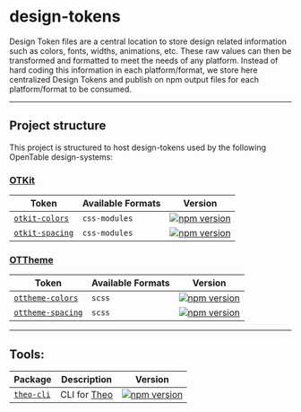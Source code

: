 # design-tokens

Design Token files are a central location to store design related information such as colors, fonts, widths, animations, etc. These raw values can then be transformed and formatted to meet the needs of any platform. Instead of hard coding this information in each platform/format, we store here centralized Design Tokens and publish on npm output files for each platform/format to be consumed.

***

## Project structure

This project is structured to host design-tokens used by the following OpenTable design-systems:

### [OTKit](/OTKit)

| Token | Available Formats | Version |
|--------|-------|-------|
| [`otkit-colors`](/OTKit/otkit-colors) | `css-modules` | [![npm version](https://badge.fury.io/js/otkit-colors.svg)](http://badge.fury.io/js/otkit-colors) |
| [`otkit-spacing`](/OTKit/otkit-spacing) | `css-modules` | [![npm version](https://badge.fury.io/js/otkit-spacing.svg)](http://badge.fury.io/js/otkit-spacing) |


### [OTTheme](/OTTheme)

| Token | Available Formats | Version |
|--------|-------|-------|
| [`ottheme-colors`](/OTTheme/ottheme-colors) | `scss` | [![npm version](https://badge.fury.io/js/ottheme-colors.svg)](http://badge.fury.io/js/ottheme-colors) |
| [`ottheme-spacing`](/OTTheme/ottheme-spacing) | `scss` | [![npm version](https://badge.fury.io/js/ottheme-spacing.svg)](http://badge.fury.io/js/ottheme-spacing) |

***

## Tools:

| Package | Description | Version |
|--------|-------|-------|
| [`theo-cli`](/tools/theo-cli) | CLI for [Theo](https://github.com/salesforce-ux/theo) | [![npm version](https://badge.fury.io/js/theo-cli.svg)](http://badge.fury.io/js/theo-cli) |
